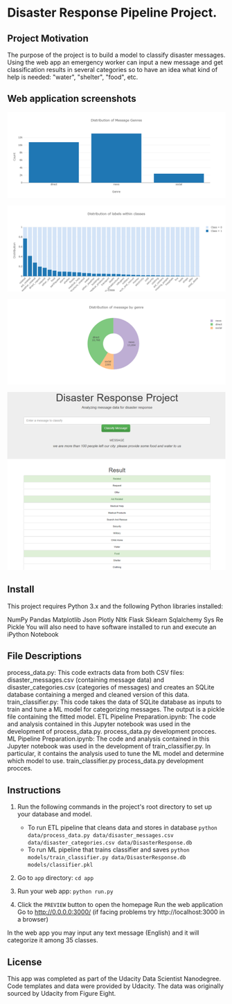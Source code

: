 # Disaster Response Pipeline Project.
## Project Motivation
The purpose of the project is to build a model to classify disaster messages. Using the web app an emergency worker can input a new message and get classification results in several categories so to have an idea what kind of help is needed: "water", "shelter", "food", etc.

## Web application screenshots
![file1](https://github.com/langyunlongxmen/DS_project/blob/main/Project_2/pic%20(1).png)

![file2](https://github.com/langyunlongxmen/DS_project/blob/main/Project_2/pic%20(2).png)

![file3](https://github.com/langyunlongxmen/DS_project/blob/main/Project_2/pic%20(3).png)

![file4](https://github.com/langyunlongxmen/DS_project/blob/main/Project_2/analyzing%20text.png)

## Install
This project requires Python 3.x and the following Python libraries installed:

NumPy
Pandas
Matplotlib
Json
Plotly
Nltk
Flask
Sklearn
Sqlalchemy
Sys
Re
Pickle
You will also need to have software installed to run and execute an iPython Notebook

## File Descriptions
process_data.py: This code extracts data from both CSV files: disaster_messages.csv (containing message data) and disaster_categories.csv (categories of messages) and creates an SQLite database containing a merged and cleaned version of this data.
train_classifier.py: This code takes the data of SQLite database as inputs to train and tune a ML model for categorizing messages. The output is a pickle file containing the fitted model. 
ETL Pipeline Preparation.ipynb: The code and analysis contained in this Jupyter notebook was used in the development of process_data.py. process_data.py development procces.
ML Pipeline Preparation.ipynb: The code and analysis contained in this Jupyter notebook was used in the development of train_classifier.py. In particular, it contains the analysis used to tune the ML model and determine which model to use. train_classifier.py process_data.py development procces.


## Instructions
1. Run the following commands in the project's root directory to set up your database and model.

    - To run ETL pipeline that cleans data and stores in database
        `python data/process_data.py data/disaster_messages.csv data/disaster_categories.csv data/DisasterResponse.db`
    - To run ML pipeline that trains classifier and saves
        `python models/train_classifier.py data/DisasterResponse.db models/classifier.pkl`

2. Go to `app` directory: `cd app`

3. Run your web app: `python run.py`

4. Click the `PREVIEW` button to open the homepage
Run the web application Go to http://0.0.0.0:3000/ (if facing problems try http://localhost:3000 in a browser)

In the web app you may input any text message (English) and it will categorize it among 35 classes.

## License
This app was completed as part of the Udacity Data Scientist Nanodegree. Code templates and data were provided by Udacity. The data was originally sourced by Udacity from Figure Eight.
